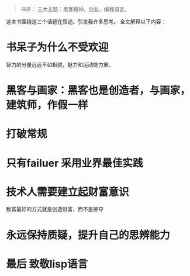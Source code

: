 > 书评：
 三大主题：黑客精神，创业，编程语言。

这本书围绕这三个话题在叙述。引发我许多思考。
全文解释以下内容：
 # 书呆子为什么不受欢迎
智力的分量远远不如相貌，魅力和运动能力重。

# 黑客与画家：黑客也是创造者，与画家，建筑师，作假一样
# 打破常规
# 只有failuer 采用业界最佳实践

 # 技术人需要建立起财富意识
 致富最好的方式就是创造财富，而不是掠夺
 # 永远保持质疑，提升自己的思辨能力

# 最后 致敬lisp语言